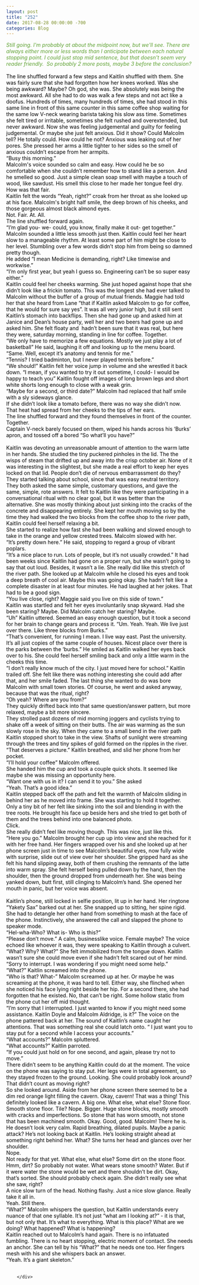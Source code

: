 ```yaml
---
layout: post
title: "252"
date: 2017-08-28 00:00:00 -700
categories: Blog
---
```


<div class="blog-content">
				<div class="paragraph"><span><em style=""><font color="#5fa233">Still going. I'm probably at about the midpoint now, but we'll see. There are always either more or less words than I anticipate between each natural stopping point. I could just stop mid sentence, but that doesn't seem very reader friendly.&nbsp; So probably 2 more posts, maybe 3 before the conclusion?</font></em><br><br><font color="#000000">The line shuffled forward a few steps and Kaitlin shuffled with them. She was fairly sure that she had forgotten how her knees worked. Was she being awkward? Maybe? Oh god, she was. She absolutely was being the most awkward. All she had to do was walk a few steps and not act like a doofus. Hundreds of times, many hundreds of times, she had stood in this same line in front of this same counter in this same coffee shop waiting for the same low V-neck wearing barista taking his slow ass time. Sometimes she felt tired or irritable, sometimes she felt rushed and overextended, but never awkward. Now she was feeling judgemental and guilty for feeling judgemental. Or maybe she just felt anxious. Did it show? Could Malcolm tell? He totally could. How could he not? Anxious was leaking out of her pores. She pressed her arms a little tighter to her sides so the smell of anxious couldn&rsquo;t escape from her armpits.</font></span><br><span></span><span><span style="color:rgb(0, 0, 0)">&ldquo;Busy this morning.&rdquo; </span></span><br><span></span><span><span style="color:rgb(0, 0, 0)">Malcolm's voice sounded so calm and easy. How could he be so comfortable when she couldn&rsquo;t remember how to stand like a person. And he smelled so good. Just a simple clean soap smell with maybe a touch of wood, like sawdust. His smell this close to her made her tongue feel dry. How was that fair.</span></span><br><span></span><span><span style="color:rgb(0, 0, 0)">Kaitlin felt the words &ldquo;Yeah, right?&rdquo; croak from her throat as she looked up at his face. Malcolm's bright half smile, the deep brown of his cheeks, and those gorgeous almost black almond eyes. </span></span><br><span></span><span><span style="color:rgb(0, 0, 0)">Not. Fair. At. All. </span></span><br><span></span><span><span style="color:rgb(0, 0, 0)">The line shuffled forward again. </span></span><br><span></span><span><span style="color:rgb(0, 0, 0)">&ldquo;I&rsquo;m glad you- we- could, you know, finally make it out- get together.&rdquo; Malcolm sounded a little less smooth just then. Kaitlin could feel her heart slow to a manageable rhythm. At least some part of him might be close to her level. Stumbling over a few words didn&rsquo;t stop him from being so damned pretty though. </span></span><br><span></span><span><span style="color:rgb(0, 0, 0)">He added &ldquo;I mean Medicine is demanding, right? Like timewise and workwise.&rdquo;</span></span><br><span></span><span><span style="color:rgb(0, 0, 0)">&ldquo;I&rsquo;m only first year, but yeah I guess so. Engineering can&rsquo;t be so super easy either.&rdquo; </span></span><br><span></span><span><span style="color:rgb(0, 0, 0)">Kaitlin could feel her cheeks warming. She just hoped against hope that she didn&rsquo;t look like a frickin tomato. This was the longest she had ever talked to Malcolm without the buffer of a group of mutual friends. Maggie had told her that she heard from Lane &ldquo;that if Kaitlin asked Malcolm to go for coffee, that he would for sure say yes&rdquo;. It was all very junior high, but it still sent Kaitlin&rsquo;s stomach into backflips. Then she had gone up and asked him at Janice and Dean&rsquo;s house party, well her and two beers had gone up and asked him. She felt floaty and &nbsp;hadn&rsquo;t been sure that it was real, but here they were, saturday morning, standing in line for coffee. Together. </span></span><br><span></span><span><span style="color:rgb(0, 0, 0)">&ldquo;We only have to memorize a few equations. Mostly we just play a lot of basketball&rdquo; He said, laughing it off and looking up to the menu board. </span></span><br><span></span><span><span style="color:rgb(0, 0, 0)">&ldquo;Same. Well, except it&rsquo;s anatomy and tennis for me.&rdquo;</span></span><br><span></span><span><span style="color:rgb(0, 0, 0)">&ldquo;Tennis? I tried badminton, but I never played tennis before.&rdquo;</span></span><br><span></span><span><span style="color:rgb(0, 0, 0)">&ldquo;We should!&rdquo; Kaitlin felt her voice jump in volume and she wrestled it back down. &ldquo;I mean, if you wanted to try it out sometime, I could- I would be happy to teach you&rdquo; Kaitlin fought off images of long brown legs and short white shorts long enough to close with a weak grin.</span></span><br><span></span><span><span style="color:rgb(0, 0, 0)">&ldquo;Maybe for a second, or third date?&rdquo; Malcolm had replaced that half smile with a sly sideways glance.</span></span><br><span></span><span><span style="color:rgb(0, 0, 0)">If she didn&rsquo;t look like a tomato before, there was no way she didn&rsquo;t now. That heat had spread from her cheeks to the tips of her ears. </span></span><br><span></span><span><span style="color:rgb(0, 0, 0)">The line shuffled forward and they found themselves in front of the counter. Together. </span></span><br><span></span><span><span style="color:rgb(0, 0, 0)">Captain V-neck barely focused on them, wiped his hands across his &lsquo;Burks&rsquo; apron, and tossed off a bored &ldquo;So what&rsquo;ll you have?&rdquo;</span></span><br><span></span><br><span><span style="color:rgb(0, 0, 0)">Kaitlin was devoting an unreasonable amount of attention to the warm latte in her hands. She studied the tiny puckered pinholes in the lid. The the wisps of steam that drifted up and away into the crisp october air. None of it was interesting in the slightest, but she made a real effort to keep her eyes locked on that lid. People don&rsquo;t die of nervous embarrassment do they?</span></span><br><span></span><span><span style="color:rgb(0, 0, 0)">They started talking about school, since that was easy neutral territory. They both asked the same simple, customary questions, and gave the same, simple, rote answers. It felt to Kaitlin like they were participating in a conversational ritual with no clear goal, but it was better than the alternative. She was mostly thinking about just sinking into the cracks of the concrete and disappearing entirely. She kept her mouth moving so by the time they had walked the two blocks from the coffee shop to the river path, Kaitlin could feel herself relaxing a bit.</span></span><br><span></span><span><span style="color:rgb(0, 0, 0)">She started to realize how fast she had been walking and slowed enough to take in the orange and yellow crested trees. Malcolm slowed with her.</span></span><br><span></span><span><span style="color:rgb(0, 0, 0)">&ldquo;It&rsquo;s pretty down here.&rdquo; He said, stopping to regard a group of vibrant poplars.</span></span><br><span></span><span><span style="color:rgb(0, 0, 0)">&ldquo;It&rsquo;s a nice place to run. Lots of people, but it&rsquo;s not usually crowded.&rdquo; It had been weeks since Kaitlin had gone on a proper run, but she wasn&rsquo;t going to say that out loud. Besides, it wasn&rsquo;t a lie. She really did like this stretch of the river path. She looked up at Malcolm while he closed his eyes and took a deep breath of cool air. Maybe this was going okay. She hadn&rsquo;t felt like a complete disaster in at least four minutes. He had laughed at her jokes. That had to be a good sign.</span></span><br><span></span><span><span style="color:rgb(0, 0, 0)">&ldquo;You live close, right? Maggie said you live on this side of town.&rdquo;</span></span><br><span></span><span><span style="color:rgb(0, 0, 0)">Kaitlin was startled and felt her eyes involuntarily snap skyward. Had she been staring? Maybe. Did Malcolm catch her staring? Maybe. </span></span><br><span></span><span><span style="color:rgb(0, 0, 0)">&ldquo;Uh&rdquo; Kaitlin uttered. Seemed an easy enough question, but it took a second for her brain to change gears and process it. &ldquo;Um. Yeah. Yeah. We live just over there. Like three blocks from Burks.&rdquo;</span></span><br><span></span><span><span style="color:rgb(0, 0, 0)">&ldquo;That&rsquo;s convenient, for running I mean. I live way east. Past the university. It&rsquo;s all just copies of the same couple of houses. Nicest place over there is the parks between the &lsquo;burbs.&rdquo; He smiled as Kaitlin walked her eyes back over to his. She could feel herself smiling back and only a little warm in the cheeks this time.</span></span><br><span></span><span><span style="color:rgb(0, 0, 0)">&ldquo;I don&rsquo;t really know much of the city. I just moved here for school.&rdquo; Kaitlin trailed off. She felt like there was nothing interesting she could add after that, and her smile faded. The last thing she wanted to do was bore Malcolm with small town stories. Of course, he went and asked anyway, because that was the ritual, right?</span></span><br><span></span><span><span style="color:rgb(0, 0, 0)">&ldquo;Oh yeah? Where are you from?&rdquo;</span></span><br><span></span><span><span style="color:rgb(0, 0, 0)">They quickly drifted back into that same question/answer pattern, but more relaxed, maybe a bit more sincere. </span></span><br><span></span><span><span style="color:rgb(0, 0, 0)">They strolled past dozens of mid morning joggers and cyclists trying to shake off a week of sitting on their butts. The air was warming as the sun slowly rose in the sky. When they came to a small bend in the river path Kaitlin stopped short to take in the view. Shafts of sunlight were streaming through the trees and tiny spikes of gold formed on the ripples in the river. </span></span><br><span></span><span><span style="color:rgb(0, 0, 0)">&ldquo;That deserves a picture.&rdquo; Kaitlin breathed, and slid her phone from her pocket. </span></span><br><span></span><span><span style="color:rgb(0, 0, 0)">&ldquo;I&rsquo;ll hold your coffee&rdquo; Malcolm offered. </span></span><br><span></span><span><span style="color:rgb(0, 0, 0)">She handed him the cup and took a couple quick shots. It seemed like maybe she was missing an opportunity here.</span></span><br><span></span><span><span style="color:rgb(0, 0, 0)">&ldquo;Want one with us in it? I can send it to you.&rdquo; She asked</span></span><br><span></span><span><span style="color:rgb(0, 0, 0)">&ldquo;Yeah. That&rsquo;s a good idea.&rdquo;</span></span><br><span></span><span><span style="color:rgb(0, 0, 0)">Kaitlin stepped back off the path and felt the warmth of Malcolm sliding in behind her as he moved into frame. She was starting to hold it together. Only a tiny bit of her felt like sinking into the soil and blending in with the tree roots. He brought his face up beside hers and she tried to get both of them and the trees behind into one balanced photo. </span></span><br><span></span><span><span style="color:rgb(0, 0, 0)">Click. </span></span><br><span></span><span><span style="color:rgb(0, 0, 0)">She really didn&rsquo;t feel like moving though. This was nice, just like this. </span></span><br><span></span><span><span style="color:rgb(0, 0, 0)">&ldquo;Here you go.&rdquo; Malcolm brought her cup up into view and she reached for it with her free hand. Her fingers wrapped over his and she looked up at her phone screen just in time to see Malcolm&rsquo;s beautiful eyes, now fully wide with surprise, slide out of view over her shoulder. She gripped hard as she felt his hand slipping away, both of them crushing the remnants of the latte into warm spray. She felt herself being pulled down by the hand, then the shoulder, then the ground dropped from underneath her. She was being yanked down, butt first, still clinging to Malcolm&rsquo;s hand. She opened her mouth in panic, but her voice was absent. </span></span><br><span></span><br><span><span style="color:rgb(0, 0, 0)">Kaitlin&rsquo;s phone, still locked in selfie position, lit up in her hand. Her ringtone &ldquo;Yakety Sax&rdquo; barked out at her. She snapped up to sitting, her spine rigid. She had to detangle her other hand from something to mash at the face of the phone. Instinctively, she answered the call and slapped the phone to speaker mode.</span></span><br><span></span><span><span style="color:rgb(0, 0, 0)">&ldquo;Hel-wha-Who? What is- Who is this?&rdquo;</span></span><br><span></span><span><span style="color:rgb(0, 0, 0)">&ldquo;Please don&rsquo;t move.&rdquo; A calm, businesslike voice. Female maybe? The voice echoed like whoever it was, they were speaking to Kaitlin through a culvert. </span></span><br><span></span><span><span style="color:rgb(0, 0, 0)">&ldquo;What? Why? What?&rdquo; She felt immobilized from the tongue down. Kaitlin wasn&rsquo;t sure she could move even if she hadn&rsquo;t felt scared out of her mind.</span></span><br><span></span><span><span style="color:rgb(0, 0, 0)">&ldquo;Sorry to interrupt. I was wondering if you might need some help.&rdquo;</span></span><br><span></span><span><span style="color:rgb(0, 0, 0)">&ldquo;What?&rdquo; Kaitlin screamed into the phone.</span></span><br><span></span><span><span style="color:rgb(0, 0, 0)">&ldquo;Who is that? What-&rdquo; Malcolm screamed up at her. Or maybe he was screaming at the phone, it was hard to tell. Either way, she flinched when she noticed his face lying right beside her hip. For a second there, she had forgotten that he existed. No, that can&rsquo;t be right. Some hollow static from the phone cut her off mid thought. </span></span><br><span></span><span><span style="color:rgb(0, 0, 0)">&ldquo;I&rsquo;m sorry that I interrupted. I just wanted to know if you might need some assistance. Kaitlin Doyle and Malcolm Aldridge, is it?&rdquo; The voice on the phone pattered back at her. The sound of Kaitlin&rsquo;s name caught her attentions. That was something real she could latch onto. &ldquo; I just want you to stay put for a second while I access your accounts.&rdquo;</span></span><br><span></span><span><span style="color:rgb(0, 0, 0)">&ldquo;What accounts?&rdquo; Malcolm spluttered.</span></span><br><span></span><span><span style="color:rgb(0, 0, 0)">&ldquo;What accounts?&rdquo; Kaitlin parroted.</span></span><br><span></span><span><span style="color:rgb(0, 0, 0)">&ldquo;If you could just hold on for one second, and again, please try not to move.&rdquo;</span></span><br><span></span><span><span style="color:rgb(0, 0, 0)">There didn&rsquo;t seem to be anything Kaitlin could do at the moment. The voice on the phone was saying to stay put. Her legs were in total agreement, so they stayed frozen to the ground. Looking. She could probably look around? That didn&rsquo;t count as moving right?</span></span><br><span></span><span><span style="color:rgb(0, 0, 0)">So she looked around. Aside from her phone screen there seemed to be a dim red orange light filling the cavern. Okay, cavern! That was a thing! This definitely looked like a cavern. A big one. What else, what else? Stone floor. Smooth stone floor. Tile? Nope. Bigger. Huge stone blocks, mostly smooth with cracks and imperfections. So stone that has worn smooth, not stone that has been machined smooth. Okay. Good, good. Malcolm! There he is. He doesn&rsquo;t look very calm. Rapid breathing, dilated pupils. Maybe a panic attack? He&rsquo;s not looking back at Kaitlin. He&rsquo;s looking straight ahead at something right behind her. What? She turns her head and glances over her shoulder. </span></span><br><span></span><span><span style="color:rgb(0, 0, 0)">Nope.</span></span><br><span></span><span><span style="color:rgb(0, 0, 0)">Not ready for that yet. What else, what else? Some dirt on the stone floor. Hmm, dirt? So probably not water. What wears stone smooth? Water. But if it were water the stone would be wet and there shouldn&rsquo;t be dirt. Okay, that&rsquo;s sorted. She should probably check again. She didn&rsquo;t really see what she saw, right?</span></span><br><span></span><span><span style="color:rgb(0, 0, 0)">A nice slow turn of the head. Nothing flashy. Just a nice slow glance. Really take it all in. </span></span><br><span></span><span><span style="color:rgb(0, 0, 0)">Yeah. Still there. </span></span><br><span></span><span><span style="color:rgb(0, 0, 0)">&ldquo;What?&rdquo; Malcolm whispers the question, but Kaitlin understands every nuance of that one syllable. It&rsquo;s not just &ldquo;what am I looking at?&rdquo; - it is that, but not only that. It&rsquo;s what to everything. What is this place? What are we doing? What happened? What is happening? </span></span><br><span></span><span><span style="color:rgb(0, 0, 0)">Kaitlin reached out to Malcolm&rsquo;s hand again. There is no infatuated fumbling. There is no heart stopping, electric moment of contact. She needs an anchor. She can tell by his &ldquo;What?&rdquo; that he needs one too. Her fingers mesh with his and she whispers back an answer.</span></span><br><span></span><span><span style="color:rgb(0, 0, 0)">&ldquo;Yeah. It&rsquo;s a giant skeleton.&rdquo;</span></span><br><span></span><br></div>

		</div>
        